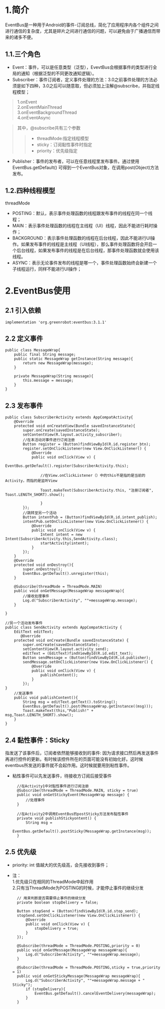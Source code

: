 # 1.简介  
EventBus是一种用于Android的事件-订阅总线，简化了应用程序内各个组件之间进行通信的复杂度，尤其是碎片之间进行通信的问题，可以避免由于广播通信而带来的诸多不便。

## 1.1.三个角色  
* Event：事件，可以是任意类型（泛型），EvevtBus会根据事件的类型进行全局的通知（根据泛型的不同更改通知逻辑）。
* Subscriber：事件订阅者，定义事件处理的方法：3.0之前事件处理的方法必须是如下四种，3.0之后可以随意取，但必须加上注解@subscribe，并指定线程模型；

> 1.onEvent  
> 2.onEventMainThread  
> 3.onEventBackgroundThread  
> 4.onEventAsync  
  
> 其中，@subscribe共有三个参数
>> * threadMode:指定线程模型
>> * sticky：订阅黏性事件时指定
>> * priority：优先级指定

* Publisher：事件的发布者，可以在任意线程里发布事件。通过使用EventBus.getDefault() 可得到一个EventBus对象，在调用post(Object)方法发布。  


## 1.2.四种线程模型
threadMode

* POSTING：默认，表示事件处理函数的线程跟发布事件的线程在同一个线程；
* MAIN：表示事件处理函数的线程在主线程（UI）线程，因此不能进行耗时操作；
* BACKGROUND：表示事件处理函数的线程在后台线程，因此不能进行UI操作。如果发布事件的线程是主线程（UI线程），那么事件处理函数将会开启一个后台线程，如果发布事件的线程是在后台线程，那事件处理函数就会使用该线程。
* ASYNC：表示无论事件发布的线程是哪一个，事件处理函数始终会新建一个子线程运行，同样不能进行UI操作；


# 2.EventBus使用  

## 2.1 引入依赖
	implementation 'org.greenrobot:eventbus:3.1.1'

## 2.2 定义事件  
	public class MessageWrap{
		public final String message;
		public static MessageWrap getInstance(String message){
			return new MessageWrap(message);
		}

		private MessageWrap(String message){
			this.message = message;
		}
	}
## 2.3 发布事件  
	

	public class SubscriberActivity extends AppCompatActivity{
		@Override
		protected void onCreateView(Bundle savedInstanceState){
			super.onCreate(savedInstanceState);
        	setContentView(R.layout.activity_subscriber);
			//在本活动对事件进行订阅注册
			Button register = (Button)findViewById(R.id.register_btn);
			register.setOnClickListener(new View.OnClickListener() {
	            @Override
	            public void onClick(View v) {
	                EventBus.getDefault().register(SubscriberActivity.this);  
	
	                //在View.onClickListener（）中的this不是指的是当前的Activity，而指的是监听View
	
	                Toast.makeText(SubscriberActivity.this, "注册订阅者", Toast.LENGTH_SHORT).show();
	
		            }
	        });
			//跳转至另一个活动
			Button intentPub = (Button)findViewById(R.id.intent_publish);
			intentPub.setOnClickListener(new View.OnClickListener() {
	            @Override
	            public void onClick(View v) {
	                Intent intent = new Intent(SubscriberActivity.this,SendActivity.class);
	                startActivity(intent);
	            }
	        });
		}
		@Override
		protected void onDestroy(){
			super.onDestroy();
			EventBus.getDefault().unregister(this);
		}
		
		@Subscribe(threadMode = ThreadMode.MAIN)
		public void onGetMessage(MessageWrap messageWrap){
			//接收处理事件
			Log.d("SubscriberActivity", ""+messageWrap.message);
		}

	}

	//另一个活动发布事件
	public class SendActivity extends AppCompatActivity {
	    EditText editText;
		   @Override
	    protected void onCreate(Bundle savedInstanceState) {
	        super.onCreate(savedInstanceState);
	        setContentView(R.layout.activity_send);
	        editText = (EditText)findViewById(R.id.edit_text);
	        Button sendMessage = (Button)findViewById(R.id.publisher);
	        sendMessage.setOnClickListener(new View.OnClickListener() {
	            @Override
	            public void onClick(View v) {
	                publishContent();
	            }
	        });
    }
		//发送事件
	    public void publishContent(){
	        String msg = editText.getText().toString();
	        EventBus.getDefault().post(MessageWrap.getInstance((msg)));
	        Toast.makeText(this,"Publish!" + msg,Toast.LENGTH_SHORT).show();
	    }
	}
## 2.4 黏性事件：Sticky
指发送了该事件后，订阅者依然能够接收到的事件:
因为请求接口然后再发送事件再进行控件的更新。有时候该控件所在的页面可能没有初始化好。这时候eventbus所发送的事件就不会起作用。这时候就要用到粘性事件。  

* 粘性事件可以先发送事件，待接收方订阅后接受事件    

		//在Activity1中对黏性事件进行订阅注册
		@Subscribe(threadMode = ThreadMode.MAIN, sticky = true)
		public void onGetStickyEvent(MessageWrap message) {
		    //处理事件
		}
		
		//在Activity2中调用EventBus的postSticky方法发布黏性事件
		private void publishStickyontent() {
		    String msg = 
		    EventBus.getDefault().postSticky(MessageWrap.getInstance(msg));
		}
## 2.5 优先级 
* priority: int 值越大的优先级高，会先接收到事件；

* 注：  
1.优先级只在相同的ThreadMode中起作用  
2.只有当ThreadMode为POSTING的时候，才能停止事件的继续分发  
  
		// 用来判断是否需要停止事件的继续分发
		private boolean stopDelivery = false;

		Button stopSend = (Button)findViewById(R.id.stop_send);
		stopSend.setOnClickListener(new View.OnClickListener() {
            @Override
            public void onClick(View v) {
                stopDelivery = true;
            }
        });

		@Subscribe(threadMode = ThreadMode.POSTING,priority = 0)
	    public void onGetMessage(MessageWrap messageWrap){
	        Log.d("SubscriberActivity", ""+messageWrap.message);
	    }
	
	    @Subscribe(threadMode = ThreadMode.POSTING,sticky = true,priority = 1)
	    public void onGetStickyMessage(MessageWrap messageWrap){
	        Log.d("SubscriberActivity", ""+messageWrap.message + " Sticky");
	        if (stopDelivery){
	            EventBus.getDefault().cancelEventDelivery(messageWrap);
	        }
	    }